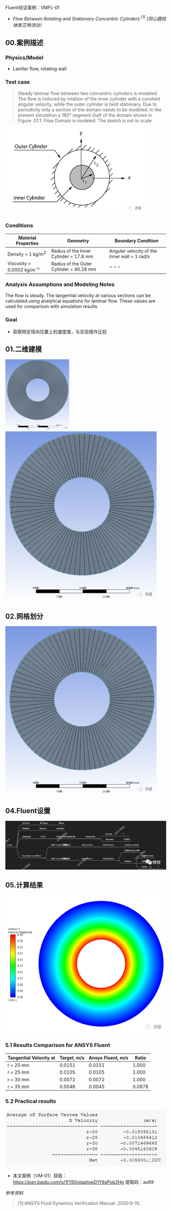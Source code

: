 <link rel="stylesheet" href="style.css">

Fluent验证案例：VMFL-01

- *Flow Between Rotating and Srationary Concentric Cylinders <sup>[1]</sup>*
*(同心圆柱体库艾特流动）*

## 00.案例描述

### Physics/Model

- Lamilar flow, rotating wall

### Test case
>Steady laminar flow between two concentric cylinders is modeled. The flow is induced by rotation of the inner cylinder with a constant angular velocity, while the outer cylinder is held stationary. Due to periodicity only a section of the domain needs to be modeled. In the present simulation a 180° segment (half of the domain shown in Figure .01.1: Flow Domain is modeled. The sketch is not to scale.

![Figure .01.1:Flow Domain](images/vm-image01/1.jpg)


### Conditions

Material Properties | Geometry | Boundary Condition
--------------------|----------|-------------------
Density = 1 kg/m<sup>3</sup> | Radius of the Inner Cylinder = 17.8 mm | Angular velocity of the inner wall = 1 rad/s
Viscosity = 0.0002 kg/m<sup>-s</sup> | Radius of the Outer Cylinder = 46.28 mm| **- -  -**

### Analysis Assumptions and Modeling Notes
The flow is steady. The tangential velocity at various sections can be calculated using analytical equations for laminar flow. These values are used for comparison with simulation results.

### Goal

+ 获取特定径向位置上的速度值，与实验值作比较

## 01.二维建模

<!--![SCDM中: 二维模型](images/vm-image01/2.jpg)
-->

<img src="https://github.com/lifelongrun/Fluent-Verification/raw/main/images/vm-image01/3.jpg" width="200px">

<img src="https://github.com/lifelongrun/Fluent-Verification/raw/main/images/vm-image01/3.jpg" >

## 02.网格划分

![Mesh: 网格划分](images/vm-image01/3.jpg)

## 04.Fluent设置

![Fluent参数设置要点](images/vm-image01/4.jpg)

## 05.计算结果

![Plot: 速度分布](images/vm-image01/5.jpg)


### 5.1 Results Comparison for ANSYS Fluent

Tangential Velocity at | Target, m/s | Ansys Fluent, m/s | Ratio
----------------------|--------------|------------------|-------
r = 20 mm | 0.0151 | 0.0151 | 1.000 |
r = 25 mm | 0.0105 | 0.0105 | 1.000 |
r = 30 mm | 0.0072 | 0.0072 | 1.000 |
r = 35 mm | 0.0046 | 0.0045 | 0.0978 |
### 5.2 Practical results

![结果输出](images/vm-image01/6.jpg)

- 本文案例（VM-01）获取：https://pan.baidu.com/s/1fT60otapIowD1Y6sPob2Hg
提取码：au69

*参考资料*

>[1]:ANSYS Fluid Dynamics Verification Manual. 2020:9-10.
